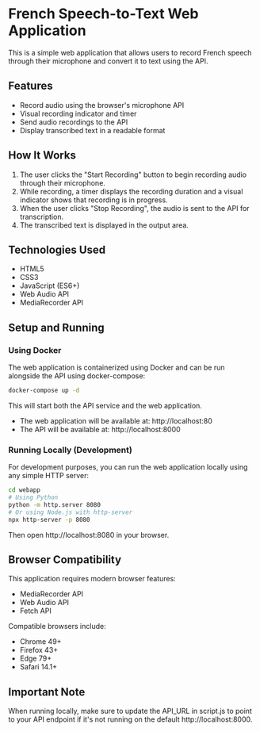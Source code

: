 # French Speech-to-Text Web Application

This is a simple web application that allows users to record French speech through their microphone and convert it to text using the API.

## Features

- Record audio using the browser's microphone API
- Visual recording indicator and timer
- Send audio recordings to the API
- Display transcribed text in a readable format

## How It Works

1. The user clicks the "Start Recording" button to begin recording audio through their microphone.
2. While recording, a timer displays the recording duration and a visual indicator shows that recording is in progress.
3. When the user clicks "Stop Recording", the audio is sent to the API for transcription.
4. The transcribed text is displayed in the output area.

## Technologies Used

- HTML5
- CSS3
- JavaScript (ES6+)
- Web Audio API
- MediaRecorder API

## Setup and Running

### Using Docker

The web application is containerized using Docker and can be run alongside the API using docker-compose:

```bash
docker-compose up -d
```

This will start both the API service and the web application.

- The web application will be available at: http://localhost:80
- The API will be available at: http://localhost:8000

### Running Locally (Development)

For development purposes, you can run the web application locally using any simple HTTP server:

```bash
cd webapp
# Using Python
python -m http.server 8080
# Or using Node.js with http-server
npx http-server -p 8080
```

Then open http://localhost:8080 in your browser.

## Browser Compatibility

This application requires modern browser features:

- MediaRecorder API
- Web Audio API
- Fetch API

Compatible browsers include:
- Chrome 49+
- Firefox 43+
- Edge 79+
- Safari 14.1+

## Important Note

When running locally, make sure to update the API_URL in script.js to point to your API endpoint if it's not running on the default http://localhost:8000.

